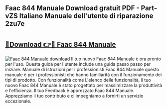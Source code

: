 ## Faac 844 Manuale Download gratuit PDF - Part-vZS Italiano Manuale dell'utente di riparazione 2zu7e

# <h2><a href="http://df9oqo.blite.top/?on=Faac+844+Manuale">🔗Download 👉🔴 Faac 844 Manuale</a></h2>

[![Faac 844 Manuale download](https://i.imgur.com/lujVjoI.png)](http://df9oqo.blite.top/?on=Faac+844+Manuale)
Il tuo nuovo Faac 844 Manuale è ora pronto per l'uso. Questa guida per l'utente include una guida passo passo per iniziare. Manuale di Istruzioni per i professionisti Faac 844 Manuale questo manuale è per i professionisti che hanno familiarità con il funzionamento dei tipi di prodotto. Con funzionalità come L'elenco delle funzionalità, il tuo nuovo Faac 844 Manuale è stato progettato per massimizzare la produttività e l'efficienza. Il tuo Feedback è apprezzato Faac 844 Manuale. Apprezziamo il tuo contributo e ci impegniamo a fornirti un servizio eccezionale.
